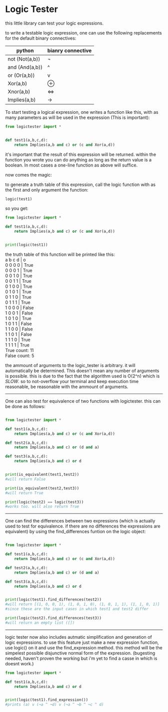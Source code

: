 
# Logic Tester

this little library can test your logic expressions.

to write a testable logic expression, one can use the following replacements for the default binary connectives:

| python | bianry connective | 
| --- | --- |
| not	(Not(a,b))	| 		¬				|
| and	(And(a,b))	| 		^				|
| or 	(Or(a,b))	| 		v 				|
| Xor(a,b)			| 		⊕ 				|
| Xnor(a,b)			| 		⇔				|
| Implies(a,b)		| 		->				|

To start testing a logical expression, one writes a function like this, with as many parameters as will be used in the expression (This is important):

```python
from logictester import *


def test1(a,b,c,d):
	return Implies(a,b and c) or (c and Xor(a,d))

```

it's important that the result of this expression will be returned. within the function you wrote you can do anything as long as the return value is a boolean. In most cases a one-line function as above will suffice.

now comes the magic:

to generate a truth table of this expression, call the logic function with as the first and only argument the function:
```python
logic(test1)
```

so you get:
 
```python
from logictester import *

def test1(a,b,c,d):
	return Implies(a,b and c) or (c and Xor(a,d))


print(logic(test1))
```

the truth table of this function will be printed like this:    
a b c d | o  
0 0 0 0 | True  
0 0 0 1 | True  
0 0 1 0 | True  
0 0 1 1 | True  
0 1 0 0 | True  
0 1 0 1 | True  
0 1 1 0 | True  
0 1 1 1 | True  
1 0 0 0 | False  
1 0 0 1 | False  
1 0 1 0 | True  
1 0 1 1 | False  
1 1 0 0 | False  
1 1 0 1 | False  
1 1 1 0 | True  
1 1 1 1 | True  
True count:  11  
False count:  5  

the ammount of arguments to the logic_tester is arbitrary. it will automatically be determined. This doesn't mean any number of arguments is possible. this is due to the fact that the algorithm used is O(2^n) which is *SLOW*. so to not-overflow your terminal and keep execution time reasonable, be reasonable with the ammount of arguments.

---

One can also test for equivalence of two functions with logictester. this can be done as follows: 

```python

from logictester import *

def test1(a,b,c,d):
	return Implies(a,b and c) or (c and Xor(a,d))

def test2(a,b,c,d):
	return Implies(a,b and c) or (d and a)

def test3(a,b,c,d):
	return Implies(a,b and c) or d


print(is_equivalent(test1,test2)) 	
#will return False

print(is_equivalent(test2,test3))
#will return True

print(logic(test2) == logic(test3))
#works too. will also return True

```

---

One can find the differences between two expressions (which is actually used to test for equivalence. if there are no differences the expressions are equivalent) by using the find_differences funtion on the logic object:


```python

from logictester import *

def test1(a,b,c,d):
	return Implies(a,b and c) or (c and Xor(a,d))

def test2(a,b,c,d):
	return Implies(a,b and c) or (d and a)

def test3(a,b,c,d):
	return Implies(a,b and c) or d


print(logic(test1).find_differences(test2)) 	
#will return [(1, 0, 0, 1), (1, 0, 1, 0), (1, 0, 1, 1), (1, 1, 0, 1)]
#since these are the input cases in which test1 and test2 differ

print(logic(test2).find_differences(test3))
#will return an empty list ([])
```

---

logic tester now also includes autmatic simplification and generation of logic expressions. to use this feature just make a new expression function, use logic() on it and use the find_expression method. this method will be the simpelest possible disjunctive normal form of the expression. (bugesting needed, haven't proven the working but i'm yet to find a casse in which is doesnt work.)

```python
from logictester import *

def test1(a,b,c,d):
	return Implies(a,b and c) or d


print(logic(test1).find_expression())
#prints (a) v (¬a ^ ¬d) v (¬a ^ ¬b ^ ¬c ^ d)

```